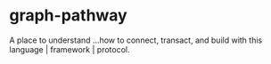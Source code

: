 # graph-pathway
A place to understand ...how to connect, transact, and build with this language | framework | protocol.
